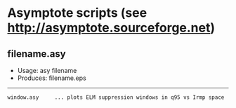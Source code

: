 # Asymptote scripts (see http://asymptote.sourceforge.net)

## filename.asy
- Usage:	    asy filename
- Produces:   filename.eps
---

	window.asy     ... plots ELM suppression windows in q95 vs Irmp space
